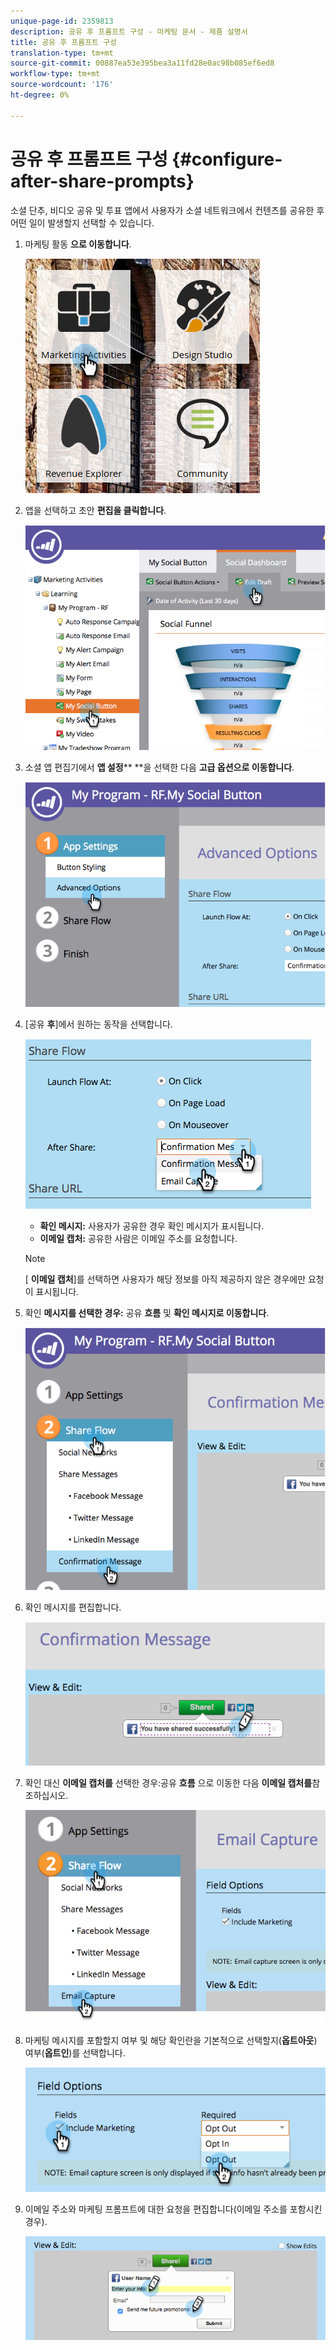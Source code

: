 ```yaml
---
unique-page-id: 2359813
description: 공유 후 프롬프트 구성 - 마케팅 문서 - 제품 설명서
title: 공유 후 프롬프트 구성
translation-type: tm+mt
source-git-commit: 00887ea53e395bea3a11fd28e0ac98b085ef6ed8
workflow-type: tm+mt
source-wordcount: '176'
ht-degree: 0%

---
```



# 공유 후 프롬프트 구성 {#configure-after-share-prompts}

소셜 단추, 비디오 공유 및 투표 앱에서 사용자가 소셜 네트워크에서 컨텐츠를 공유한 후 어떤 일이 발생할지 선택할 수 있습니다.

1. 마케팅 활동 **으로 이동합니다**.

   ![](assets/ma.png)

1. 앱을 선택하고 초안 **편집을 클릭합니다**.

   ![](assets/image2015-4-21-12-3a1-3a11.png)

1. 소셜 앱 편집기에서 **앱 설정**** **을 선택한 다음 **고급 옵션으로 이동합니다**.

   ![](assets/image2015-4-21-12-3a10-3a54.png)

1. [공유 **후**]에서 원하는 동작을 선택합니다.

   ![](assets/image2015-4-21-12-3a18-3a32.png)

   * **확인 메시지:** 사용자가 공유한 경우 확인 메시지가 표시됩니다.
   * **이메일 캡처:** 공유한 사람은 이메일 주소를 요청합니다.

   >[!NOTE]
   >
   >[ **이메일 캡처**]를 선택하면 사용자가 해당 정보를 아직 제공하지 않은 경우에만 요청이 표시됩니다.

1. 확인 **메시지를 선택한 경우:** 공유 **흐름** 및 **확인 메시지로 이동합니다**.

   ![](assets/image2015-4-21-12-3a26-3a10.png)

1. 확인 메시지를 편집합니다.

   ![](assets/image2015-4-21-12-3a31-3a41.png)

1. 확인 대신 **이메일 캡처를** 선택한 경우:공유 **흐름** 으로 이동한 다음 **이메일 캡처를**&#x200B;참조하십시오.

   ![](assets/image2015-4-21-12-3a46-3a15.png)

1. 마케팅 메시지를 포함할지 여부 및 해당 확인란을 기본적으로 선택할지(**옵트아웃**) 여부(**옵트인**)를 선택합니다.

   ![](assets/image2015-4-21-12-3a48-3a51.png)

1. 이메일 주소와 마케팅 프롬프트에 대한 요청을 편집합니다(이메일 주소를 포함시킨 경우).

   ![](assets/image2015-4-21-12-3a52-3a49.png)

